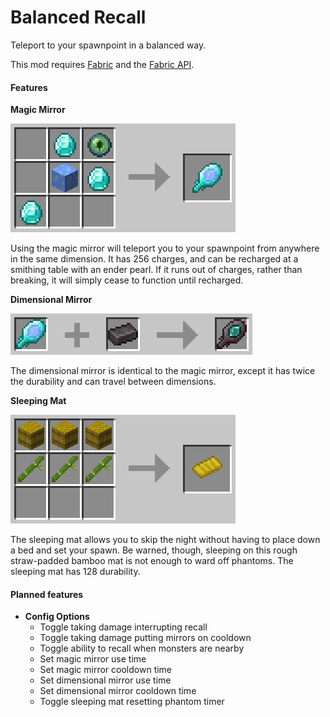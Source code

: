 # Balanced Recall

Teleport to your spawnpoint in a balanced way.

This mod requires [Fabric](https://fabricmc.net/) and the [Fabric API](https://www.curseforge.com/minecraft/mc-mods/fabric-api).

#### Features


**Magic Mirror**

![](https://github.com/AlurienFlame/Balanced-Recall/blob/dev-readme/images/magic_mirror_crafting.png)

Using the magic mirror will teleport you to your spawnpoint from anywhere in the same dimension. It has 256 charges, and can be recharged at a smithing table with an ender pearl. If it runs out of charges, rather than breaking, it will simply cease to function until recharged.


**Dimensional Mirror**

![](https://github.com/AlurienFlame/Balanced-Recall/blob/dev-readme/images/dimensional_mirror_crafting.png)

The dimensional mirror is identical to the magic mirror, except it has twice the durability and can travel between dimensions.


**Sleeping Mat**

![](https://github.com/AlurienFlame/Balanced-Recall/blob/dev-readme/images/sleeping_mat_crafting.png)

The sleeping mat allows you to skip the night without having to place down a bed and set your spawn. Be warned, though, sleeping on this rough straw-padded bamboo mat is not enough to ward off phantoms. The sleeping mat has 128 durability.

#### Planned features

- **Config Options**
	- Toggle taking damage interrupting recall
	- Toggle taking damage putting mirrors on cooldown
	- Toggle ability to recall when monsters are nearby
    - Set magic mirror use time
    - Set magic mirror cooldown time
    - Set dimensional mirror use time
    - Set dimensional mirror cooldown time
    - Toggle sleeping mat resetting phantom timer
    
